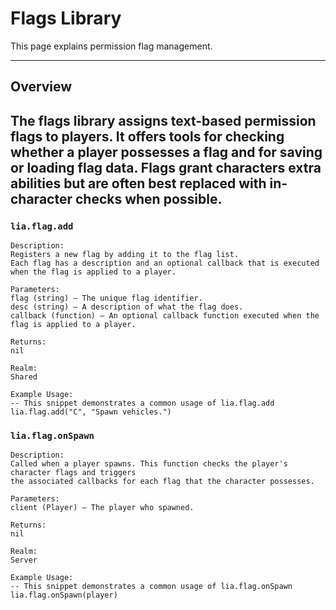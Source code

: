 # Flags Library

This page explains permission flag management.

---

## Overview

The flags library assigns text-based permission flags to players. It offers tools for checking whether a player possesses a flag and for saving or loading flag data. Flags grant characters extra abilities but are often best replaced with in-character checks when possible.
---

### `lia.flag.add`

    
    Description:
    Registers a new flag by adding it to the flag list.
    Each flag has a description and an optional callback that is executed when the flag is applied to a player.
    
    Parameters:
    flag (string) – The unique flag identifier.
    desc (string) – A description of what the flag does.
    callback (function) – An optional callback function executed when the flag is applied to a player.
    
    Returns:
    nil
    
    Realm:
    Shared
    
    Example Usage:
    -- This snippet demonstrates a common usage of lia.flag.add
    lia.flag.add("C", "Spawn vehicles.")

### `lia.flag.onSpawn`

    
    Description:
    Called when a player spawns. This function checks the player's character flags and triggers
    the associated callbacks for each flag that the character possesses.
    
    Parameters:
    client (Player) – The player who spawned.
    
    Returns:
    nil
    
    Realm:
    Server
    
    Example Usage:
    -- This snippet demonstrates a common usage of lia.flag.onSpawn
    lia.flag.onSpawn(player)

